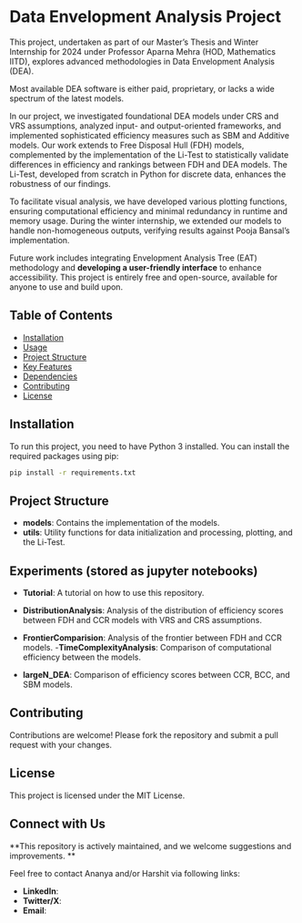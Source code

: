 # Data Envelopment Analysis Project
This project, undertaken as part of our Master’s Thesis and Winter Internship for 2024 under Professor Aparna Mehra (HOD, Mathematics IITD), explores advanced methodologies in Data Envelopment Analysis (DEA).

Most available DEA software is either paid, proprietary, or lacks a wide spectrum of the latest models.

In our project, we investigated foundational DEA models under CRS and VRS assumptions, analyzed input- and output-oriented frameworks, and implemented sophisticated efficiency measures such as SBM and Additive models. Our work extends to Free Disposal Hull (FDH) models, complemented by the implementation of the Li-Test to statistically validate differences in efficiency and rankings between FDH and DEA models. The Li-Test, developed from scratch in Python for discrete data, enhances the robustness of our findings.

To facilitate visual analysis, we have developed various plotting functions, ensuring computational efficiency and minimal redundancy in runtime and memory usage. During the winter internship, we extended our models to handle non-homogeneous outputs, verifying results against Pooja Bansal’s implementation.

Future work includes integrating Envelopment Analysis Tree (EAT) methodology and **developing a user-friendly interface** to enhance accessibility. This project is entirely free and open-source, available for anyone to use and build upon.



## Table of Contents

- [Installation](#installation)
- [Usage](#usage)
- [Project Structure](#project-structure)
- [Key Features](#key-features)
- [Dependencies](#dependencies)
- [Contributing](#contributing)
- [License](#license)

## Installation

To run this project, you need to have Python 3 installed. You can install the required packages using pip:

```bash
pip install -r requirements.txt
```

## Project Structure

- **models**: Contains the implementation of the models.
- **utils**: Utility functions for data initialization and processing, plotting, and the Li-Test.

## Experiments (stored as jupyter notebooks)

- **Tutorial**: A tutorial on how to use this repository.


- **DistributionAnalysis**: Analysis of the distribution of efficiency scores between FDH and CCR models with VRS and CRS assumptions.
- **FrontierComparision**: Analysis of the frontier between FDH and CCR models.
-**TimeComplexityAnalysis**: Comparison of computational efficiency between the models.
<!-- - **PoojaBansal**:  -->
- **largeN_DEA**: Comparison of efficiency scores between CCR, BCC, and SBM models.

## Contributing
Contributions are welcome! Please fork the repository and submit a pull request with your changes.

## License
This project is licensed under the MIT License.

## Connect with Us  
**This repository is actively maintained, and we welcome suggestions and improvements.
**

Feel free to contact Ananya and/or Harshit via following links:

- **LinkedIn**:  
- **Twitter/X**:  
- **Email**:  

